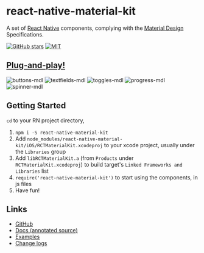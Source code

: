 # react-native-material-kit
A set of [React Native][rn] components, complying with the [Material Design][md] Specifications.

[![GitHub stars][gh-badge]][gh]
[![MIT][license-badge]][license]

[rn]: https://facebook.github.io/react-native
[md]: http://www.google.com/design/spec/material-design/introduction.html
[license-badge]: https://img.shields.io/dub/l/vibe-d.svg
[license]: https://raw.githubusercontent.com/xinthink/react-native-material-kit/master/LICENSE.md
[gh-badge]: https://img.shields.io/github/stars/xinthink/react-native-material-kit.svg?style=social
[gh]: https://github.com/xinthink/react-native-material-kit

## [Plug-and-play!][gh-comp]

![buttons-mdl][img-buttons]
![textfields-mdl][img-tf]
![toggles-mdl][img-toggles]
![progress-mdl][img-progress]
![spinner-mdl][img-spinner]

[gh-comp]: https://github.com/xinthink/react-native-material-kit#components
[img-buttons]: https://cloud.githubusercontent.com/assets/390805/8888853/69f8d9f8-32f2-11e5-9823-c235ab8c0dd2.gif
[img-tf]: https://cloud.githubusercontent.com/assets/390805/9085678/8280484a-3bb1-11e5-9354-a244b0520736.gif
[img-toggles]: https://cloud.githubusercontent.com/assets/390805/8903074/de0ed748-3487-11e5-9448-9ee304e0a6b6.gif
[img-progress]: https://cloud.githubusercontent.com/assets/390805/9288698/01e31432-4387-11e5-98e5-85b18471baeb.gif
[img-spinner]: https://cloud.githubusercontent.com/assets/390805/9288699/01e3573a-4387-11e5-8f7b-6c34066846fe.gif

## Getting Started

`cd` to your RN project directory,

1. `npm i -S react-native-material-kit`
2. Add `node_modules/react-native-material-kit/iOS/RCTMaterialKit.xcodeproj` to your xcode project, usually under the `Libraries` group
3. Add `libRCTMaterialKit.a` (from `Products` under `RCTMaterialKit.xcodeproj`) to build target's `Linked Frameworks and Libraries` list
4. `require('react-native-material-kit')` to start using the components, in js files
5. Have fun!


## Links
- [GitHub][gh]
- [Docs (annotated source)][docs]
- [Examples][examples]
- [Change logs][releases]

[docs]: http://xinthink.github.io/react-native-material-kit/docs/index.html
[examples]: https://github.com/xinthink/react-native-material-kit/blob/master/Example
[releases]: https://github.com/xinthink/react-native-material-kit/releases
